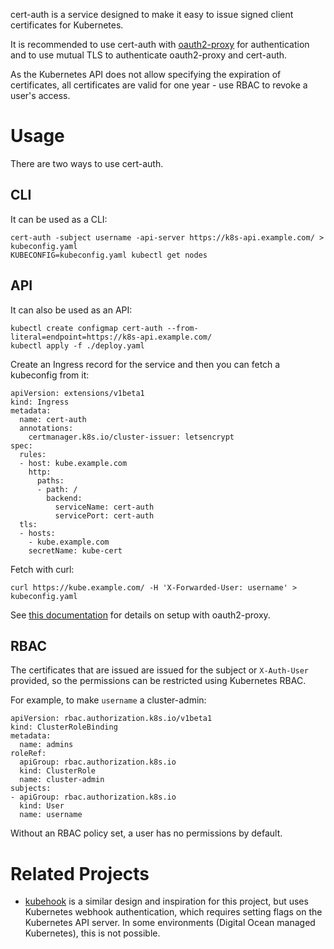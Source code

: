 cert-auth is a service designed to make it easy to issue signed client certificates for Kubernetes.

It is recommended to use cert-auth with [oauth2-proxy](https://github.com/pusher/oauth2_proxy) for authentication and to use mutual TLS to authenticate oauth2-proxy and cert-auth.

As the Kubernetes API does not allow specifying the expiration of certificates, all certificates are valid for one year - use RBAC to revoke a user's access.

# Usage

There are two ways to use cert-auth.

## CLI

It can be used as a CLI:

```
cert-auth -subject username -api-server https://k8s-api.example.com/ > kubeconfig.yaml
KUBECONFIG=kubeconfig.yaml kubectl get nodes
```

## API

It can also be used as an API:

```
kubectl create configmap cert-auth --from-literal=endpoint=https://k8s-api.example.com/
kubectl apply -f ./deploy.yaml
```

Create an Ingress record for the service and then you can fetch a kubeconfig from it:

```
apiVersion: extensions/v1beta1
kind: Ingress
metadata:
  name: cert-auth
  annotations:
    certmanager.k8s.io/cluster-issuer: letsencrypt
spec:
  rules:
  - host: kube.example.com
    http:
      paths:
      - path: /
        backend:
          serviceName: cert-auth
          servicePort: cert-auth
  tls:
  - hosts:
    - kube.example.com
    secretName: kube-cert

```

Fetch with curl:

```
curl https://kube.example.com/ -H 'X-Forwarded-User: username' > kubeconfig.yaml
```

See [this documentation](https://github.com/kubernetes/ingress-nginx/tree/master/docs/examples/auth/oauth-external-auth) for details on setup with oauth2-proxy.

## RBAC

The certificates that are issued are issued for the subject or `X-Auth-User` provided, so the permissions can be restricted using Kubernetes RBAC.

For example, to make `username` a cluster-admin:

```
apiVersion: rbac.authorization.k8s.io/v1beta1
kind: ClusterRoleBinding
metadata:
  name: admins
roleRef:
  apiGroup: rbac.authorization.k8s.io
  kind: ClusterRole
  name: cluster-admin
subjects:
- apiGroup: rbac.authorization.k8s.io
  kind: User
  name: username
```

Without an RBAC policy set, a user has no permissions by default.

# Related Projects

* [kubehook](https://github.com/planetlabs/kubehook) is a similar design and inspiration for this project, but uses Kubernetes webhook authentication, which requires setting flags on the Kubernetes API server. In some environments (Digital Ocean managed Kubernetes), this is not possible.
